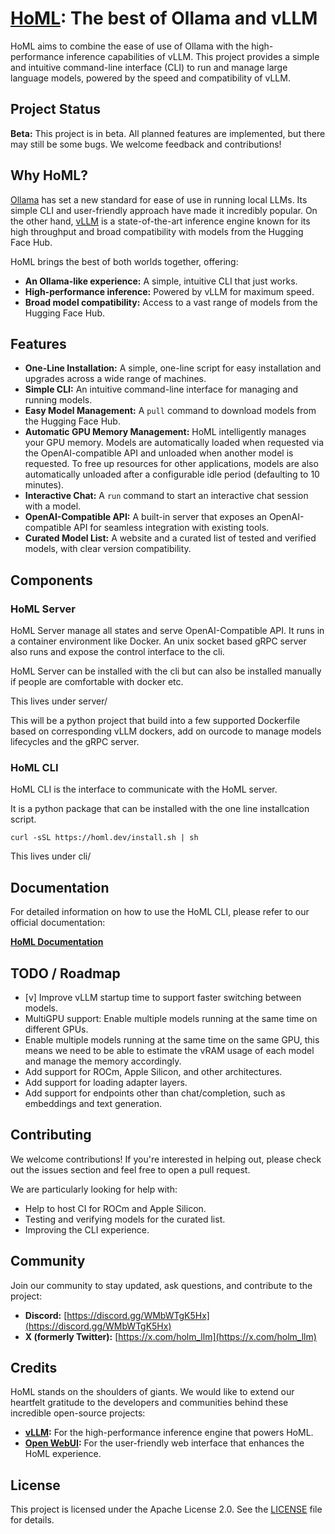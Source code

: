 # [HoML](https://homl.dev): The best of Ollama and vLLM

HoML aims to combine the ease of use of Ollama with the high-performance inference capabilities of vLLM. This project provides a simple and intuitive command-line interface (CLI) to run and manage large language models, powered by the speed and compatibility of vLLM.

## Project Status

**Beta:** This project is in beta. All planned features are implemented, but there may still be some bugs. We welcome feedback and contributions!

## Why HoML?

[Ollama](https://ollama.ai/) has set a new standard for ease of use in running local LLMs. Its simple CLI and user-friendly approach have made it incredibly popular. On the other hand, [vLLM](https://github.com/vllm-project/vllm) is a state-of-the-art inference engine known for its high throughput and broad compatibility with models from the Hugging Face Hub.

HoML brings the best of both worlds together, offering:

*   **An Ollama-like experience:** A simple, intuitive CLI that just works.
*   **High-performance inference:** Powered by vLLM for maximum speed.
*   **Broad model compatibility:** Access to a vast range of models from the Hugging Face Hub.

## Features

*   **One-Line Installation:** A simple, one-line script for easy installation and upgrades across a wide range of machines.
*   **Simple CLI:** An intuitive command-line interface for managing and running models.
*   **Easy Model Management:** A `pull` command to download models from the Hugging Face Hub.
*   **Automatic GPU Memory Management:** HoML intelligently manages your GPU memory. Models are automatically loaded when requested via the OpenAI-compatible API and unloaded when another model is requested. To free up resources for other applications, models are also automatically unloaded after a configurable idle period (defaulting to 10 minutes).
*   **Interactive Chat:** A `run` command to start an interactive chat session with a model.
*   **OpenAI-Compatible API:** A built-in server that exposes an OpenAI-compatible API for seamless integration with existing tools.
*   **Curated Model List:** A website and a curated list of tested and verified models, with clear version compatibility.

## Components

### HoML Server
HoML Server manage all states and serve OpenAI-Compatible API. It runs in a container environment like Docker. An unix socket based gRPC server also runs and expose the control interface to the cli.

HoML Server can be installed with the cli but can also be installed manually if people are comfortable with docker etc.

This lives under server/

This will be a python project that build into a few supported Dockerfile based on corresponding vLLM dockers, add on ourcode to manage models lifecycles and the gRPC server.

### HoML CLI
HoML CLI is the interface to communicate with the HoML server.

It is a python package that can be installed with the one line installcation script.

`curl -sSL https://homl.dev/install.sh | sh`

This lives under cli/

## Documentation

For detailed information on how to use the HoML CLI, please refer to our official documentation:

[**HoML Documentation**](https://homl.dev/docs/cli.html)

## TODO / Roadmap
*  [v] Improve vLLM startup time to support faster switching between models.
*   MultiGPU support: Enable multiple models running at the same time on different GPUs.
*   Enable multiple models running at the same time on the same GPU, this means we need to be able to estimate the vRAM usage of each model and manage the memory accordingly.
*   Add support for ROCm, Apple Silicon, and other architectures.
*   Add support for loading adapter layers.
*   Add support for endpoints other than chat/completion, such as embeddings and text generation.

## Contributing

We welcome contributions! If you're interested in helping out, please check out the issues section and feel free to open a pull request.

We are particularly looking for help with:
*   Help to host CI for ROCm and Apple Silicon.
*   Testing and verifying models for the curated list.
*   Improving the CLI experience.

## Community

Join our community to stay updated, ask questions, and contribute to the project:

- **Discord:** [https://discord.gg/WMbWTgK5Hx](https://discord.gg/WMbWTgK5Hx)
- **X (formerly Twitter):** [https://x.com/holm_llm](https://x.com/holm_llm)

## Credits

HoML stands on the shoulders of giants. We would like to extend our heartfelt gratitude to the developers and communities behind these incredible open-source projects:

*   **[vLLM](https://github.com/vllm-project/vllm):** For the high-performance inference engine that powers HoML.
*   **[Open WebUI](https://github.com/open-webui/open-webui):** For the user-friendly web interface that enhances the HoML experience.

## License

This project is licensed under the Apache License 2.0. See the [LICENSE](LICENSE) file for details.
